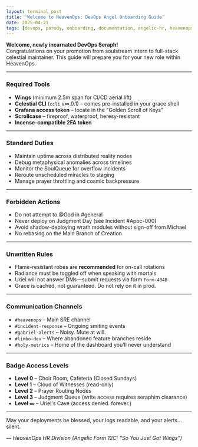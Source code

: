 ```yaml
---
layout: terminal_post
title: 'Welcome to HeavenOps: DevOps Angel Onboarding Guide'
date: 2025-04-21
tags: [devops, parody, onboarding, documentation, angelic-hr, heavenops]
---
```


**Welcome, newly incarnated DevOps Seraph!**  
Congratulations on your promotion from soulstream intern to full-stack celestial maintainer. This guide will prepare you for your new role within HeavenOps.

---

### Required Tools

-   **Wings** (minimum 2.5m span for CI/CD aerial lift)
-   **Celestial CLI** (`ccli` v∞.0.1) – comes pre-installed in your grace shell
-   **Grafana access token** – locate in the "Golden Scroll of Keys"
-   **Scrollcase** – fireproof, waterproof, heresy-resistant
-   **Incense-compatible 2FA token**

---

### Standard Duties

-   Maintain uptime across distributed reality nodes
-   Debug metaphysical anomalies across timelines
-   Monitor the SoulQueue for overflow incidents
-   Reroute unscheduled miracles to staging
-   Manage prayer throttling and cosmic backpressure

---

### Forbidden Actions

-   Do not attempt to @God in #general
-   Never deploy on Judgment Day (see Incident #Apoc-000)
-   Avoid shadow-deploying wrath modules without sign-off from Michael
-   No rebasing on the Main Branch of Creation

---

### Unwritten Rules

-   Flame-resistant robes are **recommended** for on-call rotations
-   Radiance must be toggled off when speaking with mortals
-   Uriel will not answer DMs—submit requests via form `Form-404B`
-   Grace is cached, not guaranteed. Do not rely on it in prod.

---

### Communication Channels

-   `#heavenops` – Main SRE channel
-   `#incident-response` – Ongoing smiting events
-   `#gabriel-alerts` – Noisy. Mute at will.
-   `#limbo-dev` – Where abandoned feature branches reside
-   `#holy-metrics` – Home of the dashboard you’ll never understand

---

### Badge Access Levels

-   **Level 0** – Choir Room, Cafeteria (Closed Sundays)
-   **Level 1** – Cloud of Witnesses (read-only)
-   **Level 2** – Prayer Routing Nodes
-   **Level 3** – Judgment Queue (write access requires seraphim clearance)
-   **Level ∞** – Uriel's Cave (access denied. forever.)

---

May your deployments be blessed, your logs readable, and your alerts... silent.

_— HeavenOps HR Division (Angelic Form 12C: “So You Just Got Wings”)_
